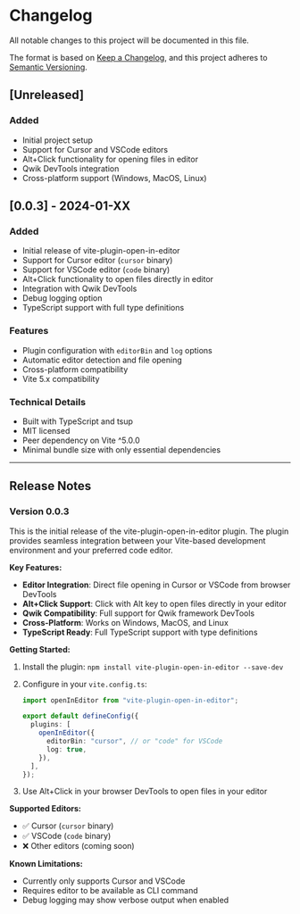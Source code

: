 # Changelog

All notable changes to this project will be documented in this file.

The format is based on [Keep a Changelog](https://keepachangelog.com/en/1.0.0/),
and this project adheres to [Semantic Versioning](https://semver.org/spec/v2.0.0.html).

## [Unreleased]

### Added

- Initial project setup
- Support for Cursor and VSCode editors
- Alt+Click functionality for opening files in editor
- Qwik DevTools integration
- Cross-platform support (Windows, MacOS, Linux)

## [0.0.3] - 2024-01-XX

### Added

- Initial release of vite-plugin-open-in-editor
- Support for Cursor editor (`cursor` binary)
- Support for VSCode editor (`code` binary)
- Alt+Click functionality to open files directly in editor
- Integration with Qwik DevTools
- Debug logging option
- TypeScript support with full type definitions

### Features

- Plugin configuration with `editorBin` and `log` options
- Automatic editor detection and file opening
- Cross-platform compatibility
- Vite 5.x compatibility

### Technical Details

- Built with TypeScript and tsup
- MIT licensed
- Peer dependency on Vite ^5.0.0
- Minimal bundle size with only essential dependencies

---

## Release Notes

### Version 0.0.3

This is the initial release of the vite-plugin-open-in-editor plugin. The plugin provides seamless integration between your Vite-based development environment and your preferred code editor.

**Key Features:**

- **Editor Integration**: Direct file opening in Cursor or VSCode from browser DevTools
- **Alt+Click Support**: Click with Alt key to open files directly in your editor
- **Qwik Compatibility**: Full support for Qwik framework DevTools
- **Cross-Platform**: Works on Windows, MacOS, and Linux
- **TypeScript Ready**: Full TypeScript support with type definitions

**Getting Started:**

1. Install the plugin: `npm install vite-plugin-open-in-editor --save-dev`
2. Configure in your `vite.config.ts`:

   ```typescript
   import openInEditor from "vite-plugin-open-in-editor";

   export default defineConfig({
     plugins: [
       openInEditor({
         editorBin: "cursor", // or "code" for VSCode
         log: true,
       }),
     ],
   });
   ```

3. Use Alt+Click in your browser DevTools to open files in your editor

**Supported Editors:**

- ✅ Cursor (`cursor` binary)
- ✅ VSCode (`code` binary)
- ❌ Other editors (coming soon)

**Known Limitations:**

- Currently only supports Cursor and VSCode
- Requires editor to be available as CLI command
- Debug logging may show verbose output when enabled
